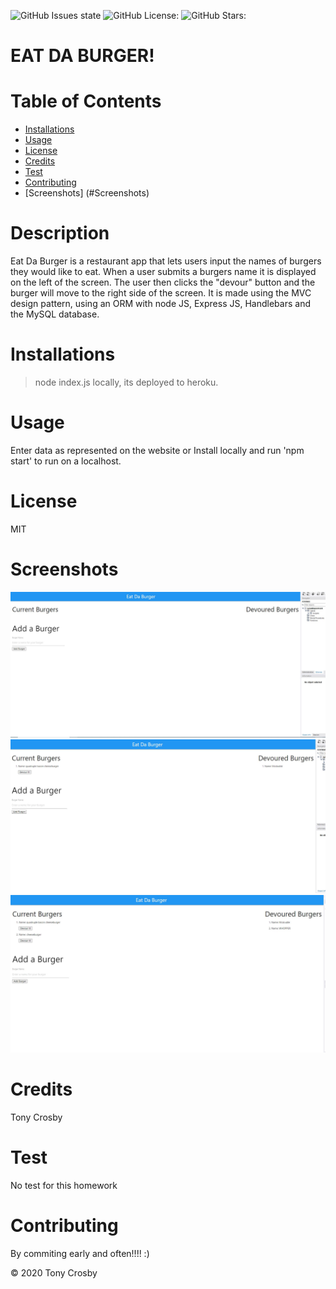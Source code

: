 ![GitHub Issues state](https://img.shields.io/github/issues/tonycrosby-tech/13_burger_app)
![GitHub License:](https://img.shields.io/github/license/tonycrosby-tech/13_burger_app)
![GitHub Stars:](https://img.shields.io/github/stars/tonycrosby-tech/13_burger_app)

# EAT DA BURGER!

# Table of Contents

- [Installations](#Installations)
- [Usage](#Usage)
- [License](#License)
- [Credits](#Credits)
- [Test](#Test)
- [Contributing](#Contributing)
- [Screenshots] (#Screenshots)

# Description

Eat Da Burger is a restaurant app that lets users input the names of burgers they would like to eat. When a user submits a burgers name it is displayed on the left of the screen. The user then clicks the "devour" button and the burger will move to the right side of the screen. It is made using the MVC design pattern, using an ORM with node JS, Express JS, Handlebars and the MySQL database.

# Installations

> node index.js locally, its deployed to heroku.

# Usage

Enter data as represented on the website or Install locally and run 'npm start' to run on a localhost.

# License

MIT

# Screenshots

![Homework](./public/assets/img/13_HW.JPG)
![Homework](<./public/assets/img/13_hw(2).JPG>)
![Homework](<./public/assets/img/13_hw(3).JPG>)

# Credits

Tony Crosby

# Test

No test for this homework

# Contributing

By commiting early and often!!!! :)

&copy; 2020 Tony Crosby
